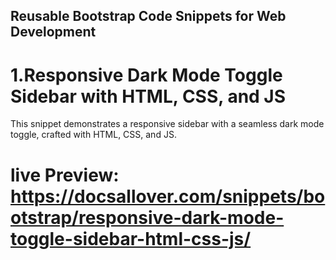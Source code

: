 ## Reusable Bootstrap Code Snippets for Web Development

# 1.Responsive Dark Mode Toggle Sidebar with HTML, CSS, and JS
This snippet demonstrates a responsive sidebar with a seamless dark mode toggle, crafted with HTML, CSS, and JS.
# live Preview: https://docsallover.com/snippets/bootstrap/responsive-dark-mode-toggle-sidebar-html-css-js/
